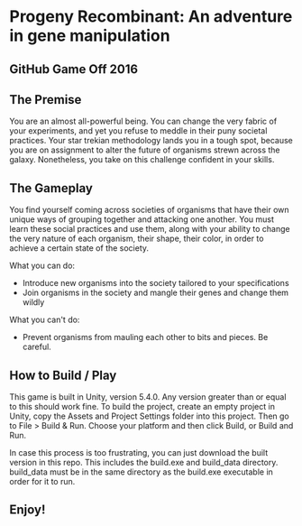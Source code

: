 # Progeny Recombinant: An adventure in gene manipulation
## GitHub Game Off 2016

## The Premise

You are an almost all-powerful being. You can change the very fabric of your experiments,
and yet you refuse to meddle in their puny societal practices. Your star trekian methodology
lands you in a tough spot, because you are on assignment to alter the future of organisms 
strewn across the galaxy. Nonetheless, you take on this challenge confident in your skills.

## The Gameplay

You find yourself coming across societies of organisms that have their own unique ways of 
grouping together and attacking one another. You must learn these social practices and use 
them, along with your ability to change the very nature of each organism, their shape, their
color, in order to achieve a certain state of the society.

What you can do:

* Introduce new organisms into the society tailored to your specifications
* Join organisms in the society and mangle their genes and change them wildly

What you can't do:

* Prevent organisms from mauling each other to bits and pieces. Be careful.

## How to Build / Play

This game is built in Unity, version 5.4.0. Any version greater than or equal to this should 
work fine. To build the project, create an empty project in Unity, copy the Assets and 
Project Settings folder into this project. Then go to File > Build & Run. Choose your platform
and then click Build, or Build and Run. 

In case this process is too frustrating, you can just download the built version in this repo.
This includes the build.exe and build_data directory. build_data must be in the same directory 
as the build.exe executable in order for it to run.

## Enjoy!
